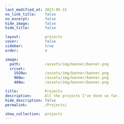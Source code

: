 ```yaml
---
last_modified_at: 2023-05-15
no_link_title:    false 
no_excerpt:       false 
hide_image:       false
hide_title:       false

layout:           projects
cover:            false
sidebar:          true
order:            4

image:
  path:           /assets/img/banner/banner.png
  srcset:
    1920w:        /assets/img/banner/banner.png
    960w:         /assets/img/banner/banner.png
    480w:         /assets/img/banner/banner.png

title:            Projects
description:      All the projects I've done so far.
hide_description: false
permalink:        /Projects/

show_collection:  projects
---
```

